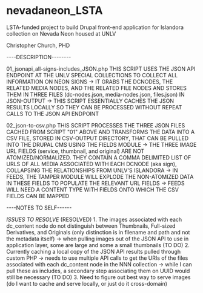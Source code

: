 # nevadaneon_LSTA

LSTA-funded project to build Drupal front-end application for Islandora collection on Nevada Neon housed at UNLV

Christopher Church, PHD

----DESCRIPTION--------

01_jsonapi_all-signs-includes_JSON.php
 THIS SCRIPT USES THE JSON API ENDPOINT AT THE UNLV SPECIAL COLLECTIONS TO COLLECT ALL INFORMATION ON NEON SIGNS 
  -> IT GRABS THE DCNODES, THE RELATED MEDIA NODES, AND THE RELATED FILE NODES AND STORES THEM IN THREE FILES (dc-nodes.json, media-nodes.json, files.json) IN JSON-OUTPUT
  -> THIS SCRIPT ESSENTIALLY CACHES THE JSON RESULTS LOCALLY SO THEY CAN BE PROCESSED WITHOUT REPEAT CALLS TO THE JSON API ENDPOINT

02_json-to-csv.php
 THIS SCRIPT PROCESSES THE THREE JSON FILES CACHED FROM SCRIPT "01" ABOVE AND TRANSFORMS THE DATA INTO A CSV FILE, STORED IN CSV-OUTPUT DIRECTORY, 
 THAT CAN BE PULLED INTO THE DRUPAL CMS USING THE FIELDS MODULE
  -> THE THREE IMAGE URL FIELDS (service, thumbnail, and original) ARE NOT ATOMIZED/NORMALIZED. THEY CONTAIN A COMMA DELIMITED LIST OF URLS OF ALL 
     MEDIA ASSOCIATED WITH EACH DCNODE (aka sign), COLLAPSING THE RELATIONSHIPS FROM UNLV'S ISLANDORA
  -> IN FEEDS, THE TAMPER MODULE WILL EXPLODE THE NON-ATOMIZED DATA IN THESE FIELDS TO POPULATE THE RELEVANT URL FIELDS
  -> FEEDS WILL NEED A CONTENT TYPE WITH FIELDS ONTO WHICH THE CSV FIELDS CAN BE MAPPED



----NOTES TO SELF------

*ISSUES TO RESOLVE*
(RESOLVED) 1. The images associated with each dc_content node do not distinguish between Thumbnails, Full-sized Derivatives, and Originals (only distinction is in filename and path and not the metadata itself) -> when pulling images out of the JSON API to use in application layer, some are large and some a small thumbnails
(TO DO)    2. Currently caching a local copy of the JSON API results pulled through custom PHP -> needs to use multiple API calls to get the URIs of the files associated with each dc_content node in the NNN collection -> while I can pull these as includes, a secondary step associating them on UUID would still be necessary
(TO DO)    3. Need to figure out best way to serve images (do I want to cache and serve locally, or just do it cross-domain) 
